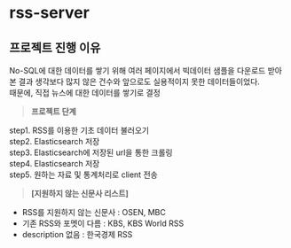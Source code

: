 # rss-server

## 프로젝트 진행 이유

No-SQL에 대한 데이터를 쌓기 위해 여러 페이지에서 빅데이터 샘플을 다운로드 받아본 결과 생각보다 많지 않은 건수와 앞으로도 실용적이지 못한 데이터들이었다.  
때문에, 직접 뉴스에 대한 데이터를 쌓기로 결정

> **프로젝트 단계**

step1. RSS를 이용한 기초 데이터 불러오기  
step2. Elasticsearch 저장  
step3. Elasticsearch에 저장된 url을 통한 크롤링  
step4. Elasticsearch 저장  
step5. 원하는 자료 및 통계처리로 client 전송

> **[지원하지 않는 신문사 리스트]**

- RSS를 지원하지 않는 신문사 : OSEN, MBC
- 기존 RSS와 포멧이 다름 : KBS, KBS World RSS
- description 없음 : 한국경제 RSS
